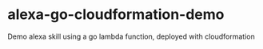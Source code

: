 # alexa-go-cloudformation-demo
Demo alexa skill using a go lambda function, deployed with cloudformation
